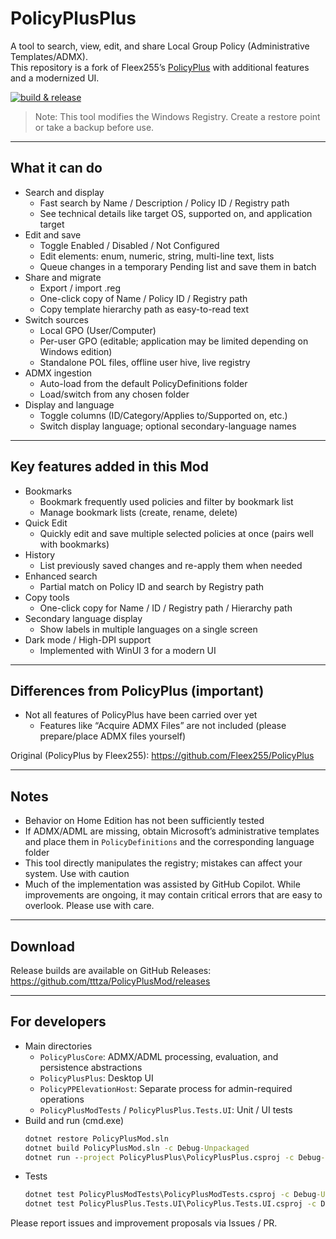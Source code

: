 # PolicyPlusPlus

A tool to search, view, edit, and share Local Group Policy (Administrative Templates/ADMX).  
This repository is a fork of Fleex255’s [PolicyPlus](https://github.com/Fleex255/PolicyPlus) with additional features and a modernized UI.

[![build & release](https://github.com/tttza/PolicyPlusMod/actions/workflows/publish.yml/badge.svg)](https://github.com/tttza/PolicyPlusMod/actions/workflows/publish.yml)

> Note: This tool modifies the Windows Registry. Create a restore point or take a backup before use.

---

## What it can do

- Search and display
  - Fast search by Name / Description / Policy ID / Registry path
  - See technical details like target OS, supported on, and application target
- Edit and save
  - Toggle Enabled / Disabled / Not Configured
  - Edit elements: enum, numeric, string, multi-line text, lists
  - Queue changes in a temporary Pending list and save them in batch
- Share and migrate
  - Export / import .reg
  - One-click copy of Name / Policy ID / Registry path
  - Copy template hierarchy path as easy-to-read text
- Switch sources
  - Local GPO (User/Computer)
  - Per-user GPO (editable; application may be limited depending on Windows edition)
  - Standalone POL files, offline user hive, live registry
- ADMX ingestion
  - Auto-load from the default PolicyDefinitions folder
  - Load/switch from any chosen folder
- Display and language
  - Toggle columns (ID/Category/Applies to/Supported on, etc.)
  - Switch display language; optional secondary-language names

---

## Key features added in this Mod

- Bookmarks
  - Bookmark frequently used policies and filter by bookmark list
  - Manage bookmark lists (create, rename, delete)
- Quick Edit
  - Quickly edit and save multiple selected policies at once (pairs well with bookmarks)
- History
  - List previously saved changes and re-apply them when needed
- Enhanced search
  - Partial match on Policy ID and search by Registry path
- Copy tools
  - One-click copy for Name / ID / Registry path / Hierarchy path
- Secondary language display
  - Show labels in multiple languages on a single screen
- Dark mode / High-DPI support
  - Implemented with WinUI 3 for a modern UI

---

## Differences from PolicyPlus (important)

- Not all features of PolicyPlus have been carried over yet
  - Features like “Acquire ADMX Files” are not included (please prepare/place ADMX files yourself)

Original (PolicyPlus by Fleex255): https://github.com/Fleex255/PolicyPlus

---

## Notes

- Behavior on Home Edition has not been sufficiently tested
- If ADMX/ADML are missing, obtain Microsoft’s administrative templates and place them in `PolicyDefinitions` and the corresponding language folder
- This tool directly manipulates the registry; mistakes can affect your system. Use with caution
- Much of the implementation was assisted by GitHub Copilot. While improvements are ongoing, it may contain critical errors that are easy to overlook. Please use with care.

---

## Download

Release builds are available on GitHub Releases:  
https://github.com/tttza/PolicyPlusMod/releases

---

## For developers

- Main directories
  - `PolicyPlusCore`: ADMX/ADML processing, evaluation, and persistence abstractions
  - `PolicyPlusPlus`: Desktop UI
  - `PolicyPPElevationHost`: Separate process for admin-required operations
  - `PolicyPlusModTests` / `PolicyPlusPlus.Tests.UI`: Unit / UI tests
- Build and run (cmd.exe)
  ```cmd
  dotnet restore PolicyPlusMod.sln
  dotnet build PolicyPlusMod.sln -c Debug-Unpackaged
  dotnet run --project PolicyPlusPlus\PolicyPlusPlus.csproj -c Debug-Unpackaged
  ```
- Tests
  ```cmd
  dotnet test PolicyPlusModTests\PolicyPlusModTests.csproj -c Debug-Unpackaged
  dotnet test PolicyPlusPlus.Tests.UI\PolicyPlus.Tests.UI.csproj -c Debug-Unpackaged -- --stop-on-fail on
  ```

Please report issues and improvement proposals via Issues / PR.
